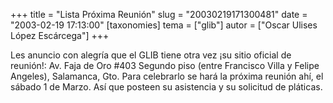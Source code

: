 +++
title = "Lista Próxima Reunión"
slug = "20030219171300481"
date = "2003-02-19 17:13:00"
[taxonomies]
tema = ["glib"]
autor = ["Oscar Ulises López Escárcega"]
+++

Les anuncio con alegría que el GLIB tiene otra vez ¡su sitio oficial de
reunión!: Av. Faja de Oro #403 Segundo piso (entre Francisco Villa y
Felipe Angeles), Salamanca, Gto. Para celebrarlo se hará la próxima
reunión ahí, el sábado 1 de Marzo. Así que posteen su asistencia y su
solicitud de pláticas.

